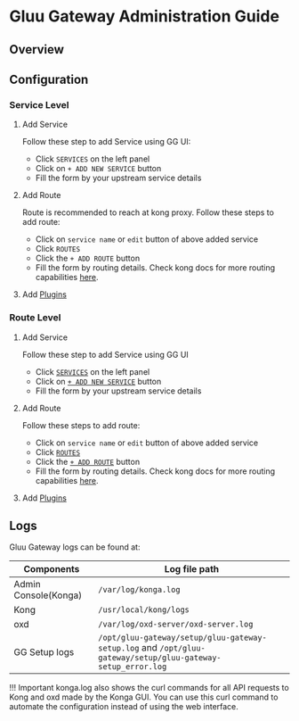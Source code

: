 # Gluu Gateway Administration Guide

## Overview

## Configuration

### Service Level

1. Add Service

      Follow these step to add Service using GG UI:
 
      - Click `SERVICES` on the left panel
      - Click on `+ ADD NEW SERVICE` button
      - Fill the form by your upstream service details

1. Add Route

      Route is recommended to reach at kong proxy. Follow these steps to add route:
      
      - Click on `service name` or `edit` button of above added service
      - Click `ROUTES`
      - Click the `+ ADD ROUTE` button
      - Fill the form by routing details. Check kong docs for more routing capabilities [here](https://docs.konghq.com/0.14.x/proxy/#routes-and-matching-capabilities). <!--Fix this step-->

1. Add [Plugins](./plugin/plugin-intro.md)
     
### Route Level

1. Add Service

      Follow these step to add Service using GG UI
 
      - Click [`SERVICES`](../../admin-gui/#services) on the left panel
      - Click on [`+ ADD NEW SERVICE`](../../admin-gui/#add-service) button
      - Fill the form by your upstream service details

1. Add Route

      Follow these steps to add route:
      
      - Click on `service name` or `edit` button of above added service
      - Click [`ROUTES`](../../admin-gui/#routes)
      - Click the [`+ ADD ROUTE`](../../admin-gui/#add-route) button
      - Fill the form by routing details. Check kong docs for more routing capabilities [here](https://docs.konghq.com/0.14.x/proxy/#routes-and-matching-capabilities).

1. Add [Plugins](./plugin/plugin-intro.md)
   
## Logs

Gluu Gateway logs can be found at: 

| Components | Log file path |
|------------|---------------|
| Admin Console(Konga) | `/var/log/konga.log` |
| Kong | `/usr/local/kong/logs` |
| oxd | `/var/log/oxd-server/oxd-server.log` |
| GG Setup logs | `/opt/gluu-gateway/setup/gluu-gateway-setup.log` and `/opt/gluu-gateway/setup/gluu-gateway-setup_error.log` |

!!! Important
    konga.log also shows the curl commands for all API requests to Kong and oxd made by the Konga GUI. You can use this curl command to automate the configuration instead of using the web interface.
